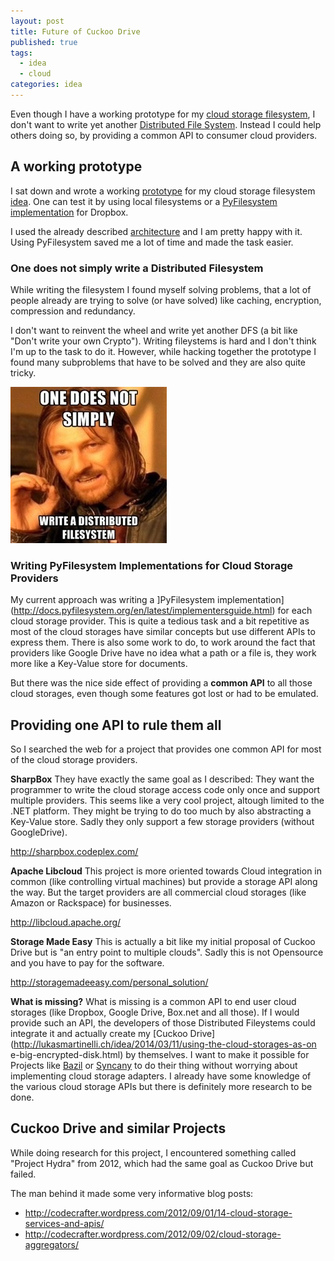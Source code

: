```yaml
---
layout: post
title: Future of Cuckoo Drive
published: true
tags: 
  - idea
  - cloud
categories: idea
---
```


Even though I have a working prototype for my [cloud storage filesystem](http://lukasmartinelli.ch/idea/2014/03/11/using-the-cloud-storages-as-one-big-encrypted-disk.html), I don't want to write yet another [Distributed File System](http://en.wikipedia.org/wiki/Clustered_file_system#Distributed_file_systems). Instead I could help others doing so, by providing a common API to consumer cloud providers.

## A working prototype
I sat down and wrote a working
[prototype](https://github.com/lukasmartinelli/cuckoodrive)
for my cloud storage filesystem [idea](http://lukasmartinelli.ch/idea/2014/03/11/using-the-cloud-storages-as-one-big-encrypted-disk.html). One can test it by using local filesystems or a [PyFilesystem implementation](https://github.com/lukasmartinelli/fs-dropbox) for Dropbox.

I used the already described [architecture](http://lukasmartinelli.ch/python/2014/03/13/cuckoo-drive-architecture.html) and I am pretty happy with it. Using PyFilesystem saved me a lot of
time and made the task easier.

### One does not simply write a Distributed Filesystem
While writing the filesystem I found myself solving problems, that a lot of
people already are trying to solve (or have solved) like caching, encryption,
compression and redundancy.

I don't want to reinvent the wheel and write yet another DFS (a bit like "Don't
write your own Crypto"). Writing fileystems is hard and I don't think I'm up to
the task to do it. However, while hacking together the prototype I found many
subproblems that have to be solved and they are also quite tricky.

![One does not simply write a Distributed Filesystem](/media/one-does-not-simply-write-a-dfs.jpg)

### Writing PyFilesystem Implementations for Cloud Storage Providers
My current approach was writing a ]PyFilesystem implementation](http://docs.pyfilesystem.org/en/latest/implementersguide.html) for each cloud
storage provider. This is quite a tedious task and a bit repetitive as most
of the cloud storages have similar concepts but use different APIs to express them.
There is also some work to do, to work around the fact that providers like Google Drive have no idea what a path or a file is, they work more like a Key-Value store for documents.

But there was the nice side effect of providing a **common API** to all those cloud storages, even though some features got lost or had to be emulated.

## Providing one API to rule them all
So I searched the web for a project that provides one common API for most of the cloud storage providers. 

**SharpBox**
They have exactly the same goal as I described: They want the programmer to write the cloud storage access code only once and support multiple providers.
This seems like a very cool project, altough limited to the .NET platform. They might be trying to do too much by also abstracting a Key-Value store.
Sadly they only support a few storage providers (without GoogleDrive).

http://sharpbox.codeplex.com/

**Apache Libcloud**
This project is more oriented towards Cloud integration in common (like controlling virtual machines) but provide a storage API along the way. But the target providers are all commercial cloud storages (like Amazon or Rackspace) for businesses.

http://libcloud.apache.org/

**Storage Made Easy**
This is actually a bit like my initial proposal of Cuckoo Drive but is "an entry point to multiple clouds". Sadly this is not Opensource and you have to pay for the software.

http://storagemadeeasy.com/personal_solution/

**What is missing?**
What is missing is a common API to end user cloud storages (like Dropbox, Google Drive, Box.net and all those). If I would provide such an API, the developers of those
Distributed Fileystems could integrate it and actually create my [Cuckoo
Drive](http://lukasmartinelli.ch/idea/2014/03/11/using-the-cloud-storages-as-on
e-big-encrypted-disk.html) by themselves.
I want to make it possible for Projects like [Bazil](http://bazil.org/) or [Syncany](https://www.syncany.org/) to do
their thing without worrying about implementing cloud storage adapters. I already have some knowledge of the various cloud storage APIs but there is definitely more
research to be done.

## Cuckoo Drive and similar Projects
While doing research for this project, I encountered something called "Project Hydra" from 2012, which had the same goal as Cuckoo Drive but failed.

The man behind it made some very informative blog posts:
- http://codecrafter.wordpress.com/2012/09/01/14-cloud-storage-services-and-apis/
- http://codecrafter.wordpress.com/2012/09/02/cloud-storage-aggregators/

